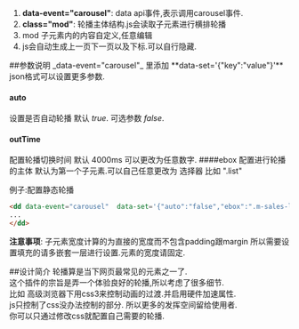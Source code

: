 <div data-loadiframe="carousel" data-setheight="375px"></div>

1. __data-event="carousel"__: data api事件,表示调用carousel事件.
2. __class="mod"__: 轮播主体结构.js会读取子元素进行横排轮播
3. mod 子元素内的内容自定义,任意编辑
4. js会自动生成上一页下一页以及下标.可以自行隐藏.

<div data-loadiframe="carousel-switch" data-setheight="185px"></div>
##参数说明
_data-event="carousel"_ 里添加 **data-set='{"key":"value"}'** json格式可以设置更多参数.

#### auto
设置是否自动轮播 默认 _true_. 可选参数 _false_.
#### outTime 
配置轮播切换时间 默认 4000ms 可以更改为任意数字.
####ebox
配置进行轮播的主体 默认为第一个子元素.可以自己任意更改为 选择器 比如 ".list"

例子:配置静态轮播
```html
<dd data-event="carousel"  data-set='{"auto":"false","ebox":".m-sales-list > ul"}' >
...
</dd>
```
**注意事项**: 子元素宽度计算的为直接的宽度而不包含padding跟margin 所以需要设置填充的请多嵌套一层进行设置.元素的宽度请固定.

##设计简介
轮播算是当下网页最常见的元素之一了. <br />
这个插件的宗旨是弄一个体验良好的轮播,所以考虑了很多细节.<br />
比如 高级浏览器下用css3来控制动画的过渡.并启用硬件加速属性.<br />
js只控制了css没办法控制的部分. 所以更多的发挥空间留给使用者.<br />
你可以只通过修改css就配置自己需要的轮播.
